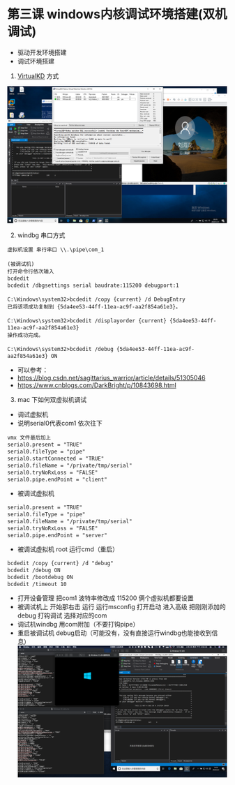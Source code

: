 # 第三课 windows内核调试环境搭建(双机调试)
* 驱动开发环境搭建
* 调试环境搭建
1. [VirtualKD](https://github.com/haidragon/VirtualKD-Redux) 方式

![](./image/1.png)

2. windbg 串口方式
```
虚拟机设置 串行串口 \\.\pipe\com_1

(被调试机)
打开命令行依次输入 
bcdedit
bcdedit /dbgsettings serial baudrate:115200 debugport:1

C:\Windows\system32>bcdedit /copy {current} /d DebugEntry
已将该项成功复制到 {5da4ee53-44ff-11ea-ac9f-aa2f854a61e3}。

C:\Windows\system32>bcdedit /displayorder {current} {5da4ee53-44ff-11ea-ac9f-aa2f854a61e3}
操作成功完成。

C:\Windows\system32>bcdedit /debug {5da4ee53-44ff-11ea-ac9f-aa2f854a61e3} ON
```
* 可以参考：
* https://blog.csdn.net/sagittarius_warrior/article/details/51305046
* https://www.cnblogs.com/DarkBright/p/10843698.html

3. mac 下如何双虚拟机调试
* 调试虚拟机
* 说明serial0代表com1 依次往下
```
vmx 文件最后加上
serial0.present = "TRUE"
serial0.fileType = "pipe"
serial0.startConnected = "TRUE"
serial0.fileName = "/private/tmp/serial"
serial0.tryNoRxLoss = "FALSE"
serial0.pipe.endPoint = "client"
```

* 被调试虚拟机  
```
serial0.present = "TRUE"
serial0.fileType = "pipe"
serial0.fileName = "/private/tmp/serial"
serial0.tryNoRxLoss = "FALSE"
serial0.pipe.endPoint = "server"

```
* 被调试虚拟机 root 运行cmd（重启）
```
bcdedit /copy {current} /d "debug"
bcdedit /debug ON
bcdedit /bootdebug ON
bcdedit /timeout 10
```
* 打开设备管理 把com1 波特率修改成 115200 俩个虚拟机都要设置
* 被调试机上 开始那右击 运行  运行msconfig 打开启动 进入高级 把刚刚添加的debug 打钩调试 选择对应的com
* 调试机windbg 用com附加（不要打钩pipe）
* 重启被调试机 debug启动（可能没有，没有直接运行windbg也能接收到信息）
![](./image/2.png)



